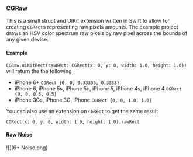 ### CGRaw

This is a small struct and UIKit extension written in Swift to allow for creating `CGRect`s representing raw pixels amounts. The example project draws an HSV color spectrum raw pixels by raw pixel across the bounds of any given device. 

#### Example

`CGRaw.uiKitRect(rawRect: CGRect(x: 0, y: 0, width: 1.0, height: 1.0))` will return the the following 

- iPhone 6+ `CGRect {0, 0, 0.33333, 0.3333}`
- iPhone 6, iPhone 5s, iPhone 5c, iPhone 5, iPhone 4s, iPhone 4 `CGRect {0, 0, 0.5, 0.5}`
- iPhone 3Gs, iPhone 3G, iPhone `CGRect {0, 0, 1.0, 1.0}`

You can also use an extension on `CGRect` to get the same result

`CGRect(x: 0, y: 0, width: 1.0, height: 1.0).rawRect`

#### Raw Noise

![](6+ Noise.png)
